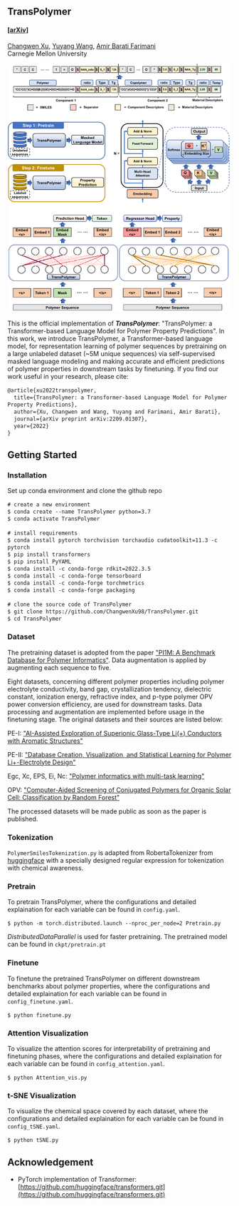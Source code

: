 ## TransPolymer ##

#### [[arXiv]](https://arxiv.org/abs/2209.01307) </br>
[Changwen Xu](https://github.com/ChangwenXu98), [Yuyang Wang](https://yuyangw.github.io/), [Amir Barati Farimani](https://www.meche.engineering.cmu.edu/directory/bios/barati-farimani-amir.html) </br>
Carnegie Mellon University </br>

<img src="figs/pipeline.png" width="500">

This is the official implementation of <strong><em>TransPolymer</em></strong>: "TransPolymer: a Transformer-based Language Model for Polymer Property Predictions". In this work, we introduce TransPolymer, a Transformer-based language model, for representation learning of polymer sequences by pretraining on a large unlabeled dataset (~5M unique sequences) via self-supervised masked language modeling and making accurate and efficient predictions of polymer properties in downstream tasks by finetuning. If you find our work useful in your research, please cite:
```
@article{xu2022transpolymer,
  title={TransPolymer: a Transformer-based Language Model for Polymer Property Predictions},
  author={Xu, Changwen and Wang, Yuyang and Farimani, Amir Barati},
  journal={arXiv preprint arXiv:2209.01307},
  year={2022}
}
```

## Getting Started

### Installation

Set up conda environment and clone the github repo

```
# create a new environment
$ conda create --name TransPolymer python=3.7
$ conda activate TransPolymer

# install requirements
$ conda install pytorch torchvision torchaudio cudatoolkit=11.3 -c pytorch
$ pip install transformers
$ pip install PyYAML
$ conda install -c conda-forge rdkit=2022.3.5
$ conda install -c conda-forge tensorboard
$ conda install -c conda-forge torchmetrics
$ conda install -c conda-forge packaging

# clone the source code of TransPolymer
$ git clone https://github.com/ChangwenXu98/TransPolymer.git
$ cd TransPolymer
```

### Dataset

The pretraining dataset is adopted from the paper ["PI1M: A Benchmark Database for Polymer Informatics"](https://pubs.acs.org/doi/10.1021/acs.jcim.0c00726). Data augmentation is applied by augmenting each sequence to five.

Eight datasets, concerning different polymer properties including polymer electrolyte conductivity, band gap, crystallization tendency, dielectric constant, ionization energy, refractive index, and p-type polymer OPV power conversion efficiency, are used for downstream tasks. Data processing and augmentation are implemented before usage in the finetuning stage. The original datasets and their sources are listed below:

PE-I: ["AI-Assisted Exploration of Superionic Glass-Type Li(+) Conductors with Aromatic Structures"](https://pubs.acs.org/doi/10.1021/jacs.9b11442)

PE-II: ["Database Creation, Visualization, and Statistical Learning for Polymer Li+-Electrolyte Design"](https://pubs.acs.org/doi/full/10.1021/acs.chemmater.0c04767)

Egc, Xc, EPS, Ei, Nc: ["Polymer informatics with multi-task learning"](https://www.sciencedirect.com/science/article/pii/S2666389921000581)

OPV: ["Computer-Aided Screening of Conjugated Polymers for Organic Solar Cell: Classification by Random Forest"](https://pubs.acs.org/doi/10.1021/acs.jpclett.8b00635)

The processed datasets will be made public as soon as the paper is published.

### Tokenization
`PolymerSmilesTokenization.py` is adapted from RobertaTokenizer from [huggingface](https://github.com/huggingface/transformers/tree/v4.21.2) with a specially designed regular expression for tokenization with chemical awareness.

### Pretrain
To pretrain TransPolymer, where the configurations and detailed explaination for each variable can be found in `config.yaml`.
```
$ python -m torch.distributed.launch --nproc_per_node=2 Pretrain.py
```
<em>DistributedDataParallel</em> is used for faster pretraining. The pretrained model can be found in `ckpt/pretrain.pt`

### Finetune
To finetune the pretrained TransPolymer on different downstream benchmarks about polymer properties, where the configurations and detailed explaination for each variable can be found in `config_finetune.yaml`.
```
$ python finetune.py
```

### Attention Visualization
To visualize the attention scores for interpretability of pretraining and finetuning phases, where the configurations and detailed explaination for each variable can be found in `config_attention.yaml`.
```
$ python Attention_vis.py
```

### t-SNE Visualization
To visualize the chemical space covered by each dataset, where the configurations and detailed explaination for each variable can be found in `config_tSNE.yaml`.
```
$ python tSNE.py
```

## Acknowledgement
- PyTorch implementation of Transformer: [https://github.com/huggingface/transformers.git](https://github.com/huggingface/transformers.git)
